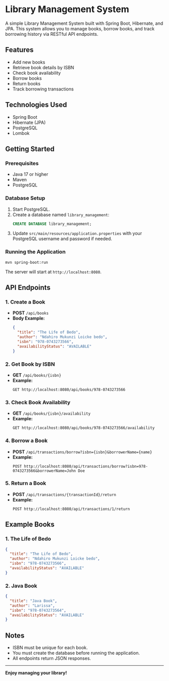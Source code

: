 # Library Management System

A simple Library Management System built with Spring Boot, Hibernate, and JPA. This system allows you to manage books, borrow books, and track borrowing history via RESTful API endpoints.

## Features
- Add new books
- Retrieve book details by ISBN
- Check book availability
- Borrow books
- Return books
- Track borrowing transactions

## Technologies Used
- Spring Boot
- Hibernate (JPA)
- PostgreSQL
- Lombok

## Getting Started

### Prerequisites
- Java 17 or higher
- Maven
- PostgreSQL

### Database Setup
1. Start PostgreSQL.
2. Create a database named `library_management`:
   ```sql
   CREATE DATABASE library_management;
   ```
3. Update `src/main/resources/application.properties` with your PostgreSQL username and password if needed.

### Running the Application
```
mvn spring-boot:run
```
The server will start at `http://localhost:8080`.

## API Endpoints

### 1. Create a Book
- **POST** `/api/books`
- **Body Example:**
  ```json
  {
    "title": "The Life of Bedo",
    "author": "Ndahiro Mukunzi Loicke bedo",
    "isbn": "978-0743273566",
    "availabilityStatus": "AVAILABLE"
  }
  ```

### 2. Get Book by ISBN
- **GET** `/api/books/{isbn}`
- **Example:**
  ```
  GET http://localhost:8080/api/books/978-0743273566
  ```

### 3. Check Book Availability
- **GET** `/api/books/{isbn}/availability`
- **Example:**
  ```
  GET http://localhost:8080/api/books/978-0743273566/availability
  ```

### 4. Borrow a Book
- **POST** `/api/transactions/borrow?isbn={isbn}&borrowerName={name}`
- **Example:**
  ```
  POST http://localhost:8080/api/transactions/borrow?isbn=978-0743273566&borrowerName=John Doe
  ```

### 5. Return a Book
- **POST** `/api/transactions/{transactionId}/return`
- **Example:**
  ```
  POST http://localhost:8080/api/transactions/1/return
  ```

## Example Books

### 1. The Life of Bedo
```json
{
  "title": "The Life of Bedo",
  "author": "Ndahiro Mukunzi Loicke bedo",
  "isbn": "978-0743273566",
  "availabilityStatus": "AVAILABLE"
}
```

### 2. Java Book
```json
{
  "title": "Java Book",
  "author": "Larissa",
  "isbn": "978-0743273564",
  "availabilityStatus": "AVAILABLE"
}
```

## Notes
- ISBN must be unique for each book.
- You must create the database before running the application.
- All endpoints return JSON responses.

---

**Enjoy managing your library!** 